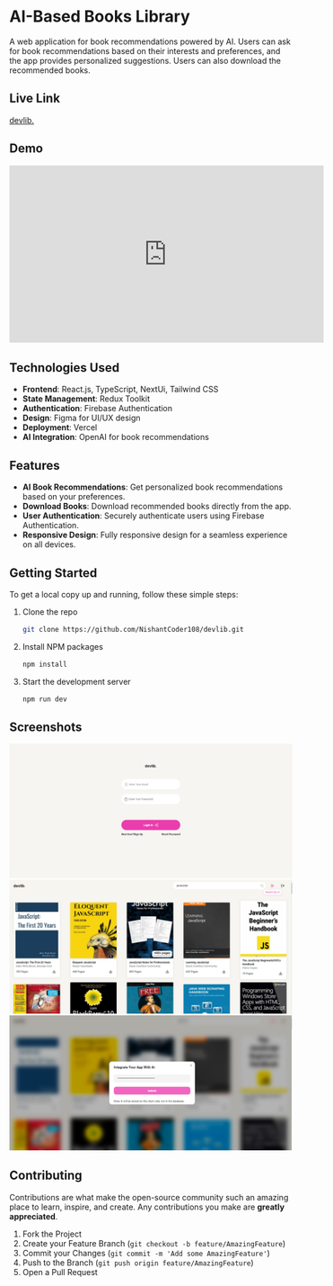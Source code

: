 # AI-Based Books Library

A web application for book recommendations powered by AI. Users can ask for book recommendations based on their interests and preferences, and the app provides personalized suggestions. Users can also download the recommended books.

<!--
![Demo Image](https://example.com/demo-image.png)
-->
## Live Link

[devlib.](https://devlib108.vercel.app/)


## Demo 

<iframe width="560" height="315" src="https://www.youtube.com/embed/R4RfPtBuNRQ?si=AJGc-ilprrcdhFNx" title="YouTube video player" frameborder="0" allow="accelerometer; autoplay; clipboard-write; encrypted-media; gyroscope; picture-in-picture; web-share" allowfullscreen></iframe>


## Technologies Used

- **Frontend**: React.js, TypeScript, NextUi, Tailwind CSS
- **State Management**: Redux Toolkit
- **Authentication**: Firebase Authentication
- **Design**: Figma for UI/UX design
- **Deployment**: Vercel
- **AI Integration**: OpenAI for book recommendations

## Features

- **AI Book Recommendations**: Get personalized book recommendations based on your preferences.
- **Download Books**: Download recommended books directly from the app.
- **User Authentication**: Securely authenticate users using Firebase Authentication.
- **Responsive Design**: Fully responsive design for a seamless experience on all devices.

## Getting Started

To get a local copy up and running, follow these simple steps:

1. Clone the repo
   ```sh
   git clone https://github.com/NishantCoder108/devlib.git
   ```
2. Install NPM packages
   ```sh
   npm install
   ```
3. Start the development server
   ```sh
   npm run dev
   ```




<!--
## Demo

Check out this short video to see the app in action:

[![Demo Video](https://github.com/NishantCoder108/devlib/blob/master/devlib_login.png)](https://youtu.be/R4RfPtBuNRQ)

-->
## Screenshots

![Devlib Login](https://github.com/NishantCoder108/devlib/blob/master/devlib_login.png)
![Devlib Home](https://github.com/NishantCoder108/devlib/blob/master/devlib_home.png)
![Devlib Integration](https://github.com/NishantCoder108/devlib/blob/master/devlib_integrateai.png)

## Contributing

Contributions are what make the open-source community such an amazing place to learn, inspire, and create. Any contributions you make are **greatly appreciated**.

1. Fork the Project
2. Create your Feature Branch (`git checkout -b feature/AmazingFeature`)
3. Commit your Changes (`git commit -m 'Add some AmazingFeature'`)
4. Push to the Branch (`git push origin feature/AmazingFeature`)
5. Open a Pull Request


